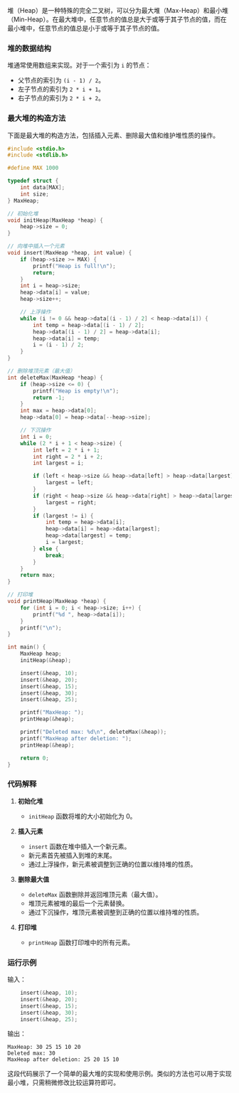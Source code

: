 堆（Heap）是一种特殊的完全二叉树，可以分为最大堆（Max-Heap）和最小堆（Min-Heap）。在最大堆中，任意节点的值总是大于或等于其子节点的值，而在最小堆中，任意节点的值总是小于或等于其子节点的值。

### 堆的数据结构
堆通常使用数组来实现。对于一个索引为 `i` 的节点：
- 父节点的索引为 `(i - 1) / 2`。
- 左子节点的索引为 `2 * i + 1`。
- 右子节点的索引为 `2 * i + 2`。

### 最大堆的构造方法

下面是最大堆的构造方法，包括插入元素、删除最大值和维护堆性质的操作。

```c
#include <stdio.h>
#include <stdlib.h>

#define MAX 1000

typedef struct {
    int data[MAX];
    int size;
} MaxHeap;

// 初始化堆
void initHeap(MaxHeap *heap) {
    heap->size = 0;
}

// 向堆中插入一个元素
void insert(MaxHeap *heap, int value) {
    if (heap->size >= MAX) {
        printf("Heap is full!\n");
        return;
    }
    int i = heap->size;
    heap->data[i] = value;
    heap->size++;

    // 上浮操作
    while (i != 0 && heap->data[(i - 1) / 2] < heap->data[i]) {
        int temp = heap->data[(i - 1) / 2];
        heap->data[(i - 1) / 2] = heap->data[i];
        heap->data[i] = temp;
        i = (i - 1) / 2;
    }
}

// 删除堆顶元素（最大值）
int deleteMax(MaxHeap *heap) {
    if (heap->size <= 0) {
        printf("Heap is empty!\n");
        return -1;
    }
    int max = heap->data[0];
    heap->data[0] = heap->data[--heap->size];

    // 下沉操作
    int i = 0;
    while (2 * i + 1 < heap->size) {
        int left = 2 * i + 1;
        int right = 2 * i + 2;
        int largest = i;

        if (left < heap->size && heap->data[left] > heap->data[largest]) {
            largest = left;
        }
        if (right < heap->size && heap->data[right] > heap->data[largest]) {
            largest = right;
        }
        if (largest != i) {
            int temp = heap->data[i];
            heap->data[i] = heap->data[largest];
            heap->data[largest] = temp;
            i = largest;
        } else {
            break;
        }
    }
    return max;
}

// 打印堆
void printHeap(MaxHeap *heap) {
    for (int i = 0; i < heap->size; i++) {
        printf("%d ", heap->data[i]);
    }
    printf("\n");
}

int main() {
    MaxHeap heap;
    initHeap(&heap);

    insert(&heap, 10);
    insert(&heap, 20);
    insert(&heap, 15);
    insert(&heap, 30);
    insert(&heap, 25);

    printf("MaxHeap: ");
    printHeap(&heap);

    printf("Deleted max: %d\n", deleteMax(&heap));
    printf("MaxHeap after deletion: ");
    printHeap(&heap);

    return 0;
}
```

### 代码解释

1. **初始化堆**
   - `initHeap` 函数将堆的大小初始化为 0。

2. **插入元素**
   - `insert` 函数在堆中插入一个新元素。
   - 新元素首先被插入到堆的末尾。
   - 通过上浮操作，新元素被调整到正确的位置以维持堆的性质。

3. **删除最大值**
   - `deleteMax` 函数删除并返回堆顶元素（最大值）。
   - 堆顶元素被堆的最后一个元素替换。
   - 通过下沉操作，堆顶元素被调整到正确的位置以维持堆的性质。

4. **打印堆**
   - `printHeap` 函数打印堆中的所有元素。

### 运行示例

输入：
```c
    insert(&heap, 10);
    insert(&heap, 20);
    insert(&heap, 15);
    insert(&heap, 30);
    insert(&heap, 25);
```

输出：
```
MaxHeap: 30 25 15 10 20 
Deleted max: 30
MaxHeap after deletion: 25 20 15 10 
```

这段代码展示了一个简单的最大堆的实现和使用示例。类似的方法也可以用于实现最小堆，只需稍微修改比较运算符即可。